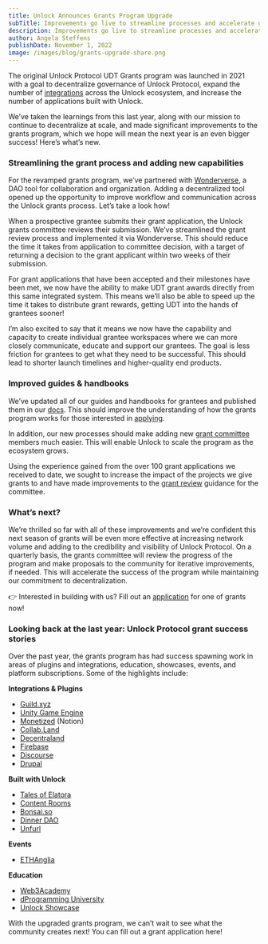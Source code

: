 ```yaml
---
title: Unlock Announces Grants Program Upgrade
subTitle: Improvements go live to streamline processes and accelerate growth for the Unlock ecosystem
description: Improvements go live to streamline processes and accelerate growth for the Unlock ecosystem.
author: Angela Steffens
publishDate: November 1, 2022
image: /images/blog/grants-upgrade-share.png
---
```


The original Unlock Protocol UDT Grants program was launched in 2021 with a goal to decentralize governance of Unlock Protocol, expand the number of [integrations](https://unlock-protocol.com/guides/category/plugins/) across the Unlock ecosystem, and increase the number of applications built with Unlock.

We’ve taken the learnings from this last year, along with our mission to continue to decentralize at scale, and made significant improvements to the grants program, which we hope will mean the next year is an even bigger success! Here’s what’s new.

### Streamlining the grant process and adding new capabilities

For the revamped grants program, we’ve partnered with [Wonderverse](https://app.wonderverse.xyz/organization/unlock/boards?entity=task), a DAO tool for collaboration and organization. Adding a decentralized tool opened up the opportunity to improve workflow and communication across the Unlock grants process. Let’s take a look how!

When a prospective grantee submits their grant application, the Unlock grants committee reviews their submission. We’ve streamlined the grant review process and implemented it via Wonderverse. This should reduce the time it takes from application to committee decision, with a target of returning a decision to the grant applicant within two weeks of their submission.

For grant applications that have been accepted and their milestones have been met, we now have the ability to make UDT grant awards directly from this same integrated system. This means we’ll also be able to speed up the time it takes to distribute grant rewards, getting UDT into the hands of grantees sooner!

I’m also excited to say that it means we now have the capability and capacity to create individual grantee workspaces where we can more closely communicate, educate and support our grantees. The goal is less friction for grantees to get what they need to be successful. This should lead to shorter launch timelines and higher-quality end products.

### Improved guides & handbooks

We’ve updated all of our guides and handbooks for grantees and published them in our
[docs](https://docs.unlock-protocol.com/governance/grants-bounties/). This should improve the understanding of how the grants program works for those interested in
[applying](https://docs.unlock-protocol.com/governance/grants-bounties/udt-grantee-handbook#submitting-an-application).

In addition, our new processes should make adding new [grant committee](https://docs.unlock-protocol.com/governance/grants-bounties/grant-committee-applicant-guide)
members much easier. This will enable Unlock to scale the program as the ecosystem grows.

Using the experience gained from the over 100 grant applications we received to date, we sought to increase the impact of the projects we give grants to and have made improvements to the
[grant review](https://docs.unlock-protocol.com/governance/grants-bounties/grant-review-guide) guidance for the committee.

### What’s next?

We’re thrilled so far with all of these improvements and we’re confident this next season of grants will be even more effective at increasing network volume and adding to the credibility and visibility of Unlock Protocol. On a quarterly basis, the grants committee will review the progress of the program and make proposals to the community for iterative improvements, if needed. This will accelerate the success of the program while maintaining our commitment to decentralization.

👉 Interested in building with us? Fill out an [application](https://docs.unlock-protocol.com/governance/grants-bounties/udt-grantee-handbook#submitting-an-application) for one of grants now!

### Looking back at the last year: Unlock Protocol grant success stories

Over the past year, the grants program has had success spawning work in areas of plugins and integrations, education, showcases, events, and platform subscriptions. Some of the highlights include:

**Integrations & Plugins**

- [Guild.xyz](https://unlock-protocol.com/guides/guild-xyz/)
- [Unity Game Engine](https://github.com/thehen/unlock-unity-package)
- [Monetized](https://unlock-protocol.com/guides/how-to-token-gate-notion/) (Notion)
- [Collab.Land](https://unlock-protocol.com/guides/discord-with-collab-land/)
- [Decentraland](https://unlock-protocol.com/blog/decentraland)
- [Firebase](https://unlock-protocol.com/blog/firebase-integration)
- [Discourse](https://unlock-protocol.com/blog/discourse-plugin)
- [Drupal](https://www.drupal.org/project/unlock)

**Built with Unlock**

- [Tales of Elatora](https://unlock-protocol.com/blog/talesofelatora)
- [Content Rooms](https://contentrooms.com/)
- [Bonsai.so](https://bonsai.so/)
- [Dinner DAO](https://unlock-protocol.com/blog/dinnerdao)
- [Unfurl](https://unlock-protocol.com/blog/unfurl-connect)

**Events**

- [ETHAnglia](https://ethanglia.org/)

**Education**

- [Web3Academy](https://w3academy.io/)
- [dProgramming University](https://dprogramminguniversity.com/courses/unlock-protocol-101/)
- [Unlock Showcase](https://showcase.unlock-protocol.com/)

With the upgraded grants program, we can’t wait to see what the community creates next! You can fill out a grant application here!
